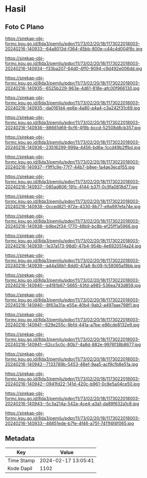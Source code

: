 # Hasil

## Foto C Plano

https://sirekap-obj-formc.kpu.go.id/8da3/pemilu/pdpr/11/73/02/20/18/1173022018003-20240216-140933--64a8013d-f364-45bb-800e-c44c4d004f8c.jpg

https://sirekap-obj-formc.kpu.go.id/8da3/pemilu/pdpr/11/73/02/20/18/1173022018003-20240216-140934--f33ba207-64d0-4ff0-9094-c9d492e006dd.jpg

https://sirekap-obj-formc.kpu.go.id/8da3/pemilu/pdpr/11/73/02/20/18/1173022018003-20240216-140935--6525b229-963e-4d61-818e-afc00f966130.jpg

https://sirekap-obj-formc.kpu.go.id/8da3/pemilu/pdpr/11/73/02/20/18/1173022018003-20240216-140935--da0161d4-ee6e-4a80-a4a4-c3a242f31c69.jpg

https://sirekap-obj-formc.kpu.go.id/8da3/pemilu/pdpr/11/73/02/20/18/1173022018003-20240216-140936--88661d69-6cf6-4f9b-bccd-52508d8cb357.jpg

https://sirekap-obj-formc.kpu.go.id/8da3/pemilu/pdpr/11/73/02/20/18/1173022018003-20240216-140936--23516299-999a-4456-bd6a-1ccd49b2ffbd.jpg

https://sirekap-obj-formc.kpu.go.id/8da3/pemilu/pdpr/11/73/02/20/18/1173022018003-20240216-140937--f1ff1c9e-77f7-44b7-b8ee-1a4ae3ecd155.jpg

https://sirekap-obj-formc.kpu.go.id/8da3/pemilu/pdpr/11/73/02/20/18/1173022018003-20240216-140937--085ad806-191c-4144-b37f-0c9fa0818d77.jpg

https://sirekap-obj-formc.kpu.go.id/8da3/pemilu/pdpr/11/73/02/20/18/1173022018003-20240216-140938--0cced821-972e-4330-8b77-e9a997efa74e.jpg

https://sirekap-obj-formc.kpu.go.id/8da3/pemilu/pdpr/11/73/02/20/18/1173022018003-20240216-140938--b9be2f34-1770-48b9-bc8b-ef25ff1a5966.jpg

https://sirekap-obj-formc.kpu.go.id/8da3/pemilu/pdpr/11/73/02/20/18/1173022018003-20240216-140939--1e37a173-98d0-47b4-954b-4e6920514a24.jpg

https://sirekap-obj-formc.kpu.go.id/8da3/pemilu/pdpr/11/73/02/20/18/1173022018003-20240216-140939--a44a56b1-8dd0-47a8-8c09-fc58065a19bb.jpg

https://sirekap-obj-formc.kpu.go.id/8da3/pemilu/pdpr/11/73/02/20/18/1173022018003-20240216-140940--e4f81b67-5665-43fd-a985-536ea743d859.jpg

https://sirekap-obj-formc.kpu.go.id/8da3/pemilu/pdpr/11/73/02/20/18/1173022018003-20240216-140940--8f63a31a-e55a-40b4-9ab2-a497aae798f1.jpg

https://sirekap-obj-formc.kpu.go.id/8da3/pemilu/pdpr/11/73/02/20/18/1173022018003-20240216-140941--629e255c-9bfd-441a-a7be-e86cde8132e9.jpg

https://sirekap-obj-formc.kpu.go.id/8da3/pemilu/pdpr/11/73/02/20/18/1173022018003-20240216-140941--62cc5c0c-80b7-4a8d-882e-9976f38b8677.jpg

https://sirekap-obj-formc.kpu.go.id/8da3/pemilu/pdpr/11/73/02/20/18/1173022018003-20240216-140942--7133789b-5453-48ef-9aa5-acf9cfb8e51a.jpg

https://sirekap-obj-formc.kpu.go.id/8da3/pemilu/pdpr/11/73/02/20/18/1173022018003-20240216-140942--0941fd22-141d-420c-b961-0c8e5a04ce50.jpg

https://sirekap-obj-formc.kpu.go.id/8da3/pemilu/pdpr/11/73/02/20/18/1173022018003-20240216-140943--5c3a214a-542a-4ce4-a3a1-da89f632a1c8.jpg

https://sirekap-obj-formc.kpu.go.id/8da3/pemilu/pdpr/11/73/02/20/18/1173022018003-20240216-140933--46851ede-b7fe-4f46-a75f-7411f4f4f065.jpg


## Metadata

| Key        | Value               |
| ---------- | ------------------- |
| Time Stamp | 2024-02-17 13:05:41 |
| Kode Dapil | 1102                |



